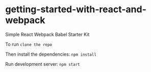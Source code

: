 # getting-started-with-react-and-webpack

Simple React Webpack Babel Starter Kit

To run
`clone the repo`

Then install the dependencies:
`npm install`

Run development server:
`npm start`
